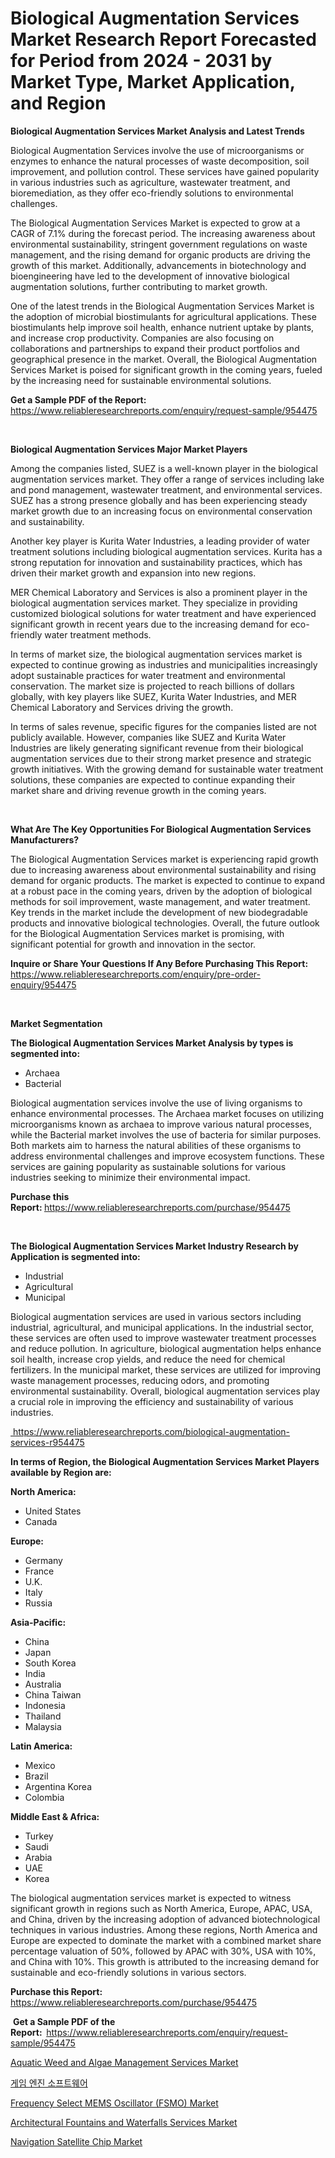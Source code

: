 <p><h1>Biological Augmentation Services Market Research Report Forecasted for Period from 2024 -  2031 by Market Type, Market Application, and Region</h1></p><p><strong>Biological Augmentation Services Market Analysis and Latest Trends</strong></p>
<p><p>Biological Augmentation Services involve the use of microorganisms or enzymes to enhance the natural processes of waste decomposition, soil improvement, and pollution control. These services have gained popularity in various industries such as agriculture, wastewater treatment, and bioremediation, as they offer eco-friendly solutions to environmental challenges.</p><p>The Biological Augmentation Services Market is expected to grow at a CAGR of 7.1% during the forecast period. The increasing awareness about environmental sustainability, stringent government regulations on waste management, and the rising demand for organic products are driving the growth of this market. Additionally, advancements in biotechnology and bioengineering have led to the development of innovative biological augmentation solutions, further contributing to market growth.</p><p>One of the latest trends in the Biological Augmentation Services Market is the adoption of microbial biostimulants for agricultural applications. These biostimulants help improve soil health, enhance nutrient uptake by plants, and increase crop productivity. Companies are also focusing on collaborations and partnerships to expand their product portfolios and geographical presence in the market. Overall, the Biological Augmentation Services Market is poised for significant growth in the coming years, fueled by the increasing need for sustainable environmental solutions.</p></p>
<p><strong>Get a Sample PDF of the Report:&nbsp;</strong> <a href="https://www.reliableresearchreports.com/enquiry/request-sample/954475">https://www.reliableresearchreports.com/enquiry/request-sample/954475</a></p>
<p>&nbsp;</p>
<p><strong>Biological Augmentation Services Major Market Players</strong></p>
<p><p>Among the companies listed, SUEZ is a well-known player in the biological augmentation services market. They offer a range of services including lake and pond management, wastewater treatment, and environmental services. SUEZ has a strong presence globally and has been experiencing steady market growth due to an increasing focus on environmental conservation and sustainability.</p><p>Another key player is Kurita Water Industries, a leading provider of water treatment solutions including biological augmentation services. Kurita has a strong reputation for innovation and sustainability practices, which has driven their market growth and expansion into new regions.</p><p>MER Chemical Laboratory and Services is also a prominent player in the biological augmentation services market. They specialize in providing customized biological solutions for water treatment and have experienced significant growth in recent years due to the increasing demand for eco-friendly water treatment methods.</p><p>In terms of market size, the biological augmentation services market is expected to continue growing as industries and municipalities increasingly adopt sustainable practices for water treatment and environmental conservation. The market size is projected to reach billions of dollars globally, with key players like SUEZ, Kurita Water Industries, and MER Chemical Laboratory and Services driving the growth.</p><p>In terms of sales revenue, specific figures for the companies listed are not publicly available. However, companies like SUEZ and Kurita Water Industries are likely generating significant revenue from their biological augmentation services due to their strong market presence and strategic growth initiatives. With the growing demand for sustainable water treatment solutions, these companies are expected to continue expanding their market share and driving revenue growth in the coming years.</p></p>
<p>&nbsp;</p>
<p><strong>What Are The Key Opportunities For Biological Augmentation Services Manufacturers?</strong></p>
<p><p>The Biological Augmentation Services market is experiencing rapid growth due to increasing awareness about environmental sustainability and rising demand for organic products. The market is expected to continue to expand at a robust pace in the coming years, driven by the adoption of biological methods for soil improvement, waste management, and water treatment. Key trends in the market include the development of new biodegradable products and innovative biological technologies. Overall, the future outlook for the Biological Augmentation Services market is promising, with significant potential for growth and innovation in the sector.</p></p>
<p><strong>Inquire or Share Your Questions If Any Before Purchasing This Report:</strong> <a href="https://www.reliableresearchreports.com/enquiry/pre-order-enquiry/954475">https://www.reliableresearchreports.com/enquiry/pre-order-enquiry/954475</a></p>
<p>&nbsp;</p>
<p><strong>Market Segmentation</strong></p>
<p><strong>The Biological Augmentation Services Market Analysis by types is segmented into:</strong></p>
<p><ul><li>Archaea</li><li>Bacterial</li></ul></p>
<p><p>Biological augmentation services involve the use of living organisms to enhance environmental processes. The Archaea market focuses on utilizing microorganisms known as archaea to improve various natural processes, while the Bacterial market involves the use of bacteria for similar purposes. Both markets aim to harness the natural abilities of these organisms to address environmental challenges and improve ecosystem functions. These services are gaining popularity as sustainable solutions for various industries seeking to minimize their environmental impact.</p></p>
<p><strong>Purchase this Report:&nbsp;</strong><a href="https://www.reliableresearchreports.com/purchase/954475">https://www.reliableresearchreports.com/purchase/954475</a></p>
<p>&nbsp;</p>
<p><strong>The Biological Augmentation Services Market Industry Research by Application is segmented into:</strong></p>
<p><ul><li>Industrial</li><li>Agricultural</li><li>Municipal</li></ul></p>
<p><p>Biological augmentation services are used in various sectors including industrial, agricultural, and municipal applications. In the industrial sector, these services are often used to improve wastewater treatment processes and reduce pollution. In agriculture, biological augmentation helps enhance soil health, increase crop yields, and reduce the need for chemical fertilizers. In the municipal market, these services are utilized for improving waste management processes, reducing odors, and promoting environmental sustainability. Overall, biological augmentation services play a crucial role in improving the efficiency and sustainability of various industries.</p></p>
<p><a href="https://www.reliableresearchreports.com/biological-augmentation-services-r954475">&nbsp;https://www.reliableresearchreports.com/biological-augmentation-services-r954475</a></p>
<p><strong>In terms of Region, the Biological Augmentation Services Market Players available by Region are:</strong></p>
<p>
    <p> <strong> North America: </strong>
        <ul>
            <li>United States</li>
            <li>Canada</li>
        </ul>
        </p> 
    <p> <strong> Europe: </strong>
        <ul>
            <li>Germany</li>
            <li>France</li>
            <li>U.K.</li>
            <li>Italy</li>
            <li>Russia</li>
        </ul>
        </p> 
    <p> <strong> Asia-Pacific: </strong>
        <ul>
            <li>China</li>
            <li>Japan</li>
            <li>South Korea</li>
            <li>India</li>
            <li>Australia</li>
            <li>China Taiwan</li>
            <li>Indonesia</li>
            <li>Thailand</li>
            <li>Malaysia</li>
        </ul>
        </p> 
    <p> <strong> Latin America: </strong>
        <ul>
            <li>Mexico</li>
            <li>Brazil</li>
            <li>Argentina Korea</li>
            <li>Colombia</li>
        </ul>
        </p> 
    <p> <strong> Middle East & Africa: </strong>
        <ul>
            <li>Turkey</li>
            <li>Saudi</li>
            <li>Arabia</li>
            <li>UAE</li>
            <li>Korea</li>
        </ul>
    </p>
    </p>
<p><p>The biological augmentation services market is expected to witness significant growth in regions such as North America, Europe, APAC, USA, and China, driven by the increasing adoption of advanced biotechnological techniques in various industries. Among these regions, North America and Europe are expected to dominate the market with a combined market share percentage valuation of 50%, followed by APAC with 30%, USA with 10%, and China with 10%. This growth is attributed to the increasing demand for sustainable and eco-friendly solutions in various sectors.</p></p>
<p><strong>Purchase this Report: </strong><a href="https://www.reliableresearchreports.com/purchase/954475">https://www.reliableresearchreports.com/purchase/954475</a></p>
<p>&nbsp;<strong>Get a Sample PDF of the Report:&nbsp;&nbsp;</strong><a href="https://www.reliableresearchreports.com/enquiry/request-sample/954475">https://www.reliableresearchreports.com/enquiry/request-sample/954475</a></p>
<p><strong></strong></p>
<p><p><a href="https://github.com/susanjprice2023/Market-Research-Report-List-1/blob/main/aquatic-weed-and-algae-management-services-market.md">Aquatic Weed and Algae Management Services Market</a></p><p><a href="https://medium.com/@constantinvon/%EA%B2%8C%EC%9E%84-%EC%97%94%EC%A7%84-%EC%86%8C%ED%94%84%ED%8A%B8%EC%9B%A8%EC%96%B4-%EC%8B%9C%EC%9E%A5-%EA%B7%9C%EB%AA%A8%EB%8A%94-%EA%B8%80%EB%A1%9C%EB%B2%8C-%EC%82%B0%EC%97%85%EC%97%90%EC%84%9C-%EC%B5%9C%EC%83%81%EC%9D%98-%EB%A7%88%EC%BC%80%ED%8C%85-%EC%B1%84%EB%84%90%EC%9D%84-%EB%B3%B4%EC%97%AC%EC%A4%8D%EB%8B%88%EB%8B%A4-930f119490a5">게임 엔진 소프트웨어</a></p><p><a href="https://www.linkedin.com/pulse/frequency-select-mems-oscillator-fsmo-market-exploring-share-trends-ozb1f">Frequency Select MEMS Oscillator (FSMO) Market</a></p><p><a href="https://github.com/ElmoRunolfsson2023/Market-Research-Report-List-1/blob/main/architectural-fountains-and-waterfalls-services-market.md">Architectural Fountains and Waterfalls Services Market</a></p><p><a href="https://www.linkedin.com/pulse/navigation-satellite-chip-market-trends-analysis-forecasted-cfhaf">Navigation Satellite Chip Market</a></p></p>